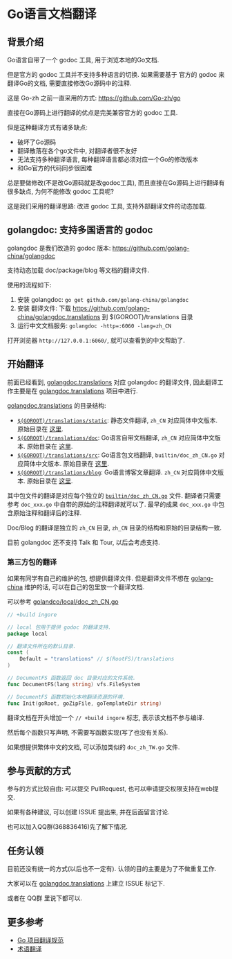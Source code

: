 # Go语言文档翻译

## 背景介绍

Go语言自带了一个 godoc 工具, 用于浏览本地的Go文档.

但是官方的 godoc 工具并不支持多种语言的切换.
如果需要基于 官方的 godoc 来翻译Go的文档, 需要直接修改Go源码中的注释.

这是 Go-zh 之前一直采用的方式:
https://github.com/Go-zh/go

直接在Go源码上进行翻译的优点是完美兼容官方的 godoc 工具.

但是这种翻译方式有诸多缺点:

- 破坏了Go源码
- 翻译散落在各个go文件中, 对翻译者很不友好
- 无法支持多种翻译语言, 每种翻译语言都必须对应一个Go的修改版本
- 和Go官方的代码同步很困难

总是要做修改(不是改Go源码就是改godoc工具), 而且直接在Go源码上进行翻译有很多缺点, 为何不能修改 godoc 工具呢?

这是我们采用的翻译思路: 改进 godoc 工具, 支持外部翻译文件的动态加载.

## golangdoc: 支持多国语言的 godoc

golangdoc 是我们改造的 godoc 版本:
https://github.com/golang-china/golangdoc

支持动态加载 doc/package/blog 等文档的翻译文件.

使用的流程如下:

1. 安装 golangdoc: `go get github.com/golang-china/golangdoc`
2. 安装 翻译文件: 下载 https://github.com/golang-china/golangdoc.translations 到 $(GOROOT)/translations 目录
3. 运行中文文档服务: `golangdoc -http=:6060 -lang=zh_CN`

打开浏览器 `http://127.0.0.1:6060/`, 就可以查看到的中文帮助了.

##  开始翻译

前面已经看到, [golangdoc.translations](https://github.com/golang-china/golangdoc.translations) 对应
golangdoc 的翻译文件, 因此翻译工作主要是在  [golangdoc.translations](https://github.com/golang-china/golangdoc.translations) 项目中进行.

[golangdoc.translations](https://github.com/golang-china/golangdoc.translations) 的目录结构:

- [`$(GOROOT)/translations/static`](https://github.com/golang-china/golangdoc.translations/tree/master/static/zh_CN): 静态文件翻译, `zh_CN` 对应简体中文版本. 原始目录在 [这里](https://github.com/golang/tools/tree/master/godoc/static).
- [`$(GOROOT)/translations/doc`](https://github.com/golang-china/golangdoc.translations/tree/master/doc/zh_CN): Go语言自带文档翻译, `zh_CN` 对应简体中文版本. 原始目录在 [这里](https://github.com/golang/go/tree/master/doc).
- [`$(GOROOT)/translations/src`](https://github.com/golang-china/golangdoc.translations/tree/master/src): Go语言包文档翻译, `builtin/doc_zh_CN.go` 对应简体中文版本. 原始目录在 [这里](https://github.com/golang/go/tree/master/src).
- [`$(GOROOT)/translations/blog`](https://github.com/golang-china/golangdoc.translations/tree/master/blog/zh_CN): Go语言博客文章翻译. `zh_CN` 对应简体中文版本. 原始目录在 [这里](https://github.com/golang/blog).

其中包文件的翻译是对应每个独立的 [`builtin/doc_zh_CN.go`](https://github.com/golang-china/golangdoc.translations/blob/master/src/builtin/doc_zh_CN.go) 文件. 翻译者只需要参考 `doc_xxx.go` 中自带的原始的注释翻译就可以了. 最早的成果 `doc_xxx.go` 中包含原始注释和翻译后的注释.

Doc/Blog 的翻译是独立的 `zh_CN` 目录, `zh_CN` 目录的结构和原始的目录结构一致.

目前 golangdoc 还不支持 Talk 和 Tour, 以后会考虑支持.

### 第三方包的翻译

如果有同学有自己的维护的包, 想提供翻译文件. 但是翻译文件不想在 [golang-china](https://github.com/golang-china/) 维护的话, 可以在自己的包里放一个翻译文档.

可以参考 [golandco/local/doc_zh_CN.go](https://github.com/golang-china/golangdoc/blob/master/local/doc_zh_CN.go)

```Go
// +build ingore

// local 包用于提供 godoc 的翻译支持.
package local

// 翻译文件所在的默认目录.
const (
	Default = "translations" // $(RootFS)/translations
)

// DocumentFS 函数返回 doc 目录对应的文件系统.
func DocumentFS(lang string) vfs.FileSystem

// DocumentFS 函数初始化本地翻译资源的环境.
func Init(goRoot, goZipFile, goTemplateDir string)
```

翻译文档在开头增加一个 `// +build ingore` 标志, 表示该文档不参与编译.

然后每个函数只写声明, 不需要写函数实现(写了也没有关系).

如果想提供繁体中文的文档, 可以添加类似的 `doc_zh_TW.go` 文件.

## 参与贡献的方式

参与的方式比较自由: 可以提交 PullRequest, 也可以申请提交权限支持在web提交.

如果有各种建议, 可以创建 ISSUE 提出来, 并在后面留言讨论.

也可以加入QQ群(368836416)先了解下情况.

## 任务认领

目前还没有统一的方式(以后也不一定有). 认领的目的主要是为了不做重复工作.

大家可以在 [golangdoc.translations](https://github.com/golang-china/golangdoc.translations) 上建立 ISSUE 标记下.

或者在 QQ群 里说下都可以.


## 更多参考

- [Go 项目翻译规范](trans-spec.md)
- [术语翻译](trans-terms.md)

